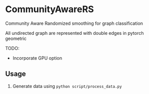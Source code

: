 # CommunityAwareRS
Community Aware Randomized smoothing for graph classification


All undirected graph are represented with double edges in pytorch geometric

TODO:
- Incorporate GPU option


## Usage

1. Generate data using `python script/process_data.py`
